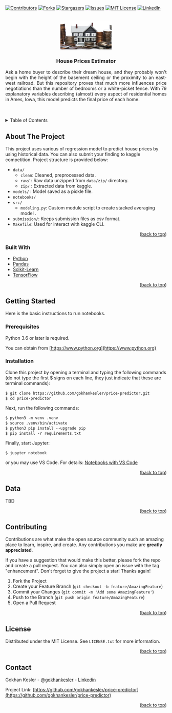 <div id="top"></div>

[![Contributors][contributors-shield]][contributors-url]
[![Forks][forks-shield]][forks-url]
[![Stargazers][stars-shield]][stars-url]
[![Issues][issues-shield]][issues-url]
[![MIT License][license-shield]][license-url]
[![LinkedIn][linkedin-shield]][linkedin-url]



<!-- PROJECT LOGO -->
<br />
<div align="center">
  <a href="https://github.com/gokhankesler/price-predictor">
    <img src="static/images/house-price.jpg" alt="Logo" width="160" height="90">
  </a>
<h3 align="center">House Prices Estimator</h3>
  <p align="justify">
    Ask a home buyer to describe their dream house, and they probably won't begin with the height of the basement ceiling or the proximity to an east-west railroad. But this repository proves that much more influences price negotiations than the number of bedrooms or a white-picket fence. With 79 explanatory variables describing (almost) every aspect of residential homes in Ames, Iowa, this model predicts the final price of each home.
  </p>
</div>

<br>
<br>

<!-- TABLE OF CONTENTS -->
<details>
  <summary >Table of Contents</summary>
  <ol>
    <li>
      <a href="#about-the-project">About The Project</a>
      <ul>
        <li><a href="#built-with">Built With</a></li>
      </ul>
    </li>
    <li>
      <a href="#getting-started">Getting Started</a>
      <ul>
        <li><a href="#prerequisites">Prerequisites</a></li>
        <li><a href="#installation">Installation</a></li>
      </ul>
    </li>
    <li><a href="#data">Data</a></li>
    <li><a href="#contributing">Contributing</a></li>
    <li><a href="#license">License</a></li>
    <li><a href="#contact">Contact</a></li>
  </ol>
</details>



<!-- ABOUT THE PROJECT -->
## About The Project

This project uses various of regression model to predict house prices by using historical data. You can also submit your finding to kaggle competition. Project structure is provided below:
* `data/`
  * `clean`: Cleaned, preprocessed data.
  * `raw/` : Raw data unzipped from `data/zip/` directory.
  * `zip/` : Extracted data from kaggle.
* `models/` : Model saved as a pickle file.
* `notebooks/`
* `src/`
    * `modeling.py`: Custom module script to create stacked averaging model .
* `submission/`: Keeps submission files as csv format.
* `Makefile`: Used for interact with kaggle CLI.

<p align="right">(<a href="#top">back to top</a>)</p>


### Built With
* [Python](https://www.python.org/)
* [Pandas](https://pandas.pydata.org/)
* [Scikit-Learn](https://scikit-learn.org)
* [TensorFlow](https://www.tensorflow.org)
<p align="right">(<a href="#top">back to top</a>)</p>

<!-- GETTING STARTED -->
## Getting Started
Here is the basic instructions to run notebooks.



### Prerequisites
Python 3.6 or later is required.

You can obtain from [https://www.python.org](https://www.python.org)

### Installation


Clone this project by opening a terminal and typing the following commands (do not type the first $ signs on each line, they just indicate that these are terminal commands):

```
$ git clone https://github.com/gokhankesler/price-predictor.git
$ cd price-predictor
```
Next, run the following commands:

```
$ python3 -m venv .venv
$ source .venv/bin/activate
$ python3 pip install --upgrade pip
$ pip install -r requirements.txt
```

Finally, start Jupyter:

```
$ jupyter notebook

```

or you may use VS Code. For details: [Notebooks with VS Code](https://code.visualstudio.com/blogs/2021/11/08/custom-notebooks)

<p align="right">(<a href="#top">back to top</a>)</p>




<!-- DATA -->
## Data
TBD

<p align="right">(<a href="#top">back to top</a>)</p>


<!-- CONTRIBUTING -->
## Contributing

Contributions are what make the open source community such an amazing place to learn, inspire, and create. Any contributions you make are **greatly appreciated**.

If you have a suggestion that would make this better, please fork the repo and create a pull request. You can also simply open an issue with the tag "enhancement".
Don't forget to give the project a star! Thanks again!

1. Fork the Project
2. Create your Feature Branch (`git checkout -b feature/AmazingFeature`)
3. Commit your Changes (`git commit -m 'Add some AmazingFeature'`)
4. Push to the Branch (`git push origin feature/AmazingFeature`)
5. Open a Pull Request

<p align="right">(<a href="#top">back to top</a>)</p>


<!-- LICENSE -->
## License
Distributed under the MIT License. See `LICENSE.txt` for more information.

<p align="right">(<a href="#top">back to top</a>)</p>


<!-- CONTACT -->
## Contact

Gokhan Kesler - [@gokhankesler](https://twitter.com/gokhankesler) - [Linkedin](https://www.linkedin.com/in/gokhan-kesler)

Project Link: [https://github.com/gokhankesler/price-predictor](https://github.com/gokhankesler/price-predictor)

<p align="right">(<a href="#top">back to top</a>)</p>


<!-- MARKDOWN LINKS & IMAGES -->
<!-- https://www.markdownguide.org/basic-syntax/#reference-style-links -->
[contributors-shield]: https://img.shields.io/github/contributors/gokhankesler/price-predictor?color=gree
[contributors-url]: https://github.com/gokhankesler/price-predictor/graphs/contributors

[forks-shield]: https://img.shields.io/github/forks/gokhankesler/price-predictor.svg?style=flat
[forks-url]: https://github.com/gokhankesler/price-predictor/network/members

[stars-shield]: https://img.shields.io/github/stars/gokhankesler/price-predictor.svg?style=flat
[stars-url]: https://github.com/gokhankesler/price-predictor/stargazers

[issues-shield]: https://img.shields.io/github/issues-raw/gokhankesler/price-predictor
[issues-url]: https://github.com/gokhankesler/price-predictor/issues

[license-shield]: https://img.shields.io/github/license/gokhankesler/price-predictor.svg?style=flat
[license-url]: https://github.com/gokhankesler/price-predictor/blob/master/LICENSE.txt

[linkedin-shield]: https://img.shields.io/badge/-LinkedIn-black.svg?style=flat&logo=linkedin&colorB=555
[linkedin-url]: https://www.linkedin.com/in/gokhan-kesler
